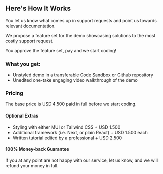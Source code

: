 ## Here's How It Works

You let us know what comes up in support requests and point us towards relevant documentation.

We propose a feature set for the demo showcasing solutions to the most costly support request.

You approve the feature set, pay and we start coding!

### What you get:

- Unstyled demo in a transferable Code Sandbox or Github repository
- Unedited one-take engaging video walkthrough of the demo

### Pricing

The base price is USD 4.500 paid in full before we start coding.

#### Optional Extras

- Styling with either MUI or Tailwind&nbsp;CSS&nbsp;+&nbsp;USD&nbsp;1.500
- Additional framework (i.e. Next, or plain&nbsp;React)&nbsp;+&nbsp;USD&nbsp;1.500&nbsp;each
- Written tutorial edited by a professional&nbsp;+&nbsp;USD&nbsp;2.500

#### 100% Money-back Guarantee

If you at any point are not happy with our service, let us know, and we will refund your money in full.
